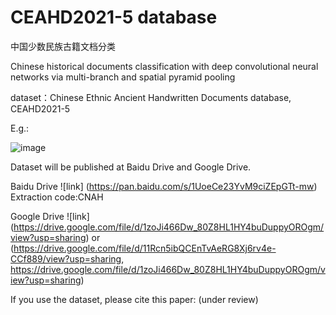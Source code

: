 # CEAHD2021-5 database

中国少数民族古籍文档分类

Chinese historical documents classification with deep convolutional neural networks via multi-branch and spatial pyramid pooling

dataset：Chinese Ethnic Ancient Handwritten Documents database, CEAHD2021-5

E.g.:

![image](https://github.com/yddcode/CNAHD2021-5/blob/main/img/20210328093743.png)

Dataset will be published at Baidu Drive and Google Drive.

Baidu Drive ![link] (https://pan.baidu.com/s/1UoeCe23YvM9ciZEpGTt-mw)
Extraction code:CNAH 

Google Drive ![link] (https://drive.google.com/file/d/1zoJi466Dw_80Z8HL1HY4buDuppyOROgm/view?usp=sharing)
or (https://drive.google.com/file/d/11Rcn5ibQCEnTvAeRG8Xj6rv4e-CCf889/view?usp=sharing, https://drive.google.com/file/d/1zoJi466Dw_80Z8HL1HY4buDuppyOROgm/view?usp=sharing)

If you use the dataset, please cite this paper: (under review)
